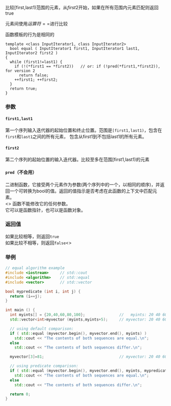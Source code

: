 比较[first,last1)范围的元素，从$first2$开始，如果在所有范围内元素匹配则返回true<br>

元素间使用$运算符==$进行比较<br>

函数模板的行为是相同的
```
template <class InputIterator1, class InputIterator2>
  bool equal ( InputIterator1 first1, InputIterator1 last1, InputIterator2 first2 )
{
  while (first1!=last1) {
    if (!(*first1 == *first2))   // or: if (!pred(*first1,*first2)), for version 2
      return false;
    ++first1; ++first2;
  }
  return true;
}
```
### 参数
#### ```first1,last1```
第一个序列输入迭代器的起始位置和终止位置。范围是```[first1,last1)```，包含在```first```和```last1```之间的所有元素，
包含从first1到不包括last1的所有元素。

#### ```first2```
第二个序列的起始位置的输入迭代器。比较至多在范围[first1,last1)的元素

#### ```pred```（不会用）
二进制函数，它接受两个元素作为参数(两个序列中的一个，以相同的顺序)，并返回一个可转换为bool的值。返回的值指示是否考虑在此函数的上下文中匹配元素。<br><>
函数不能修改它的任何参数。<br>
它可以是函数指针，也可以是函数对象。<br>

### 返回值
如果比较相等，则返回```true```<br>
如果比较不相等，则返回```false```<>


### 举例
```cpp
// equal algorithm example
#include <iostream>     // std::cout
#include <algorithm>    // std::equal
#include <vector>       // std::vector

bool mypredicate (int i, int j) {
  return (i==j);
}

int main () {
  int myints[] = {20,40,60,80,100};               //   myints: 20 40 60 80 100
  std::vector<int>myvector (myints,myints+5);     // myvector: 20 40 60 80 100

  // using default comparison:
  if ( std::equal (myvector.begin(), myvector.end(), myints) )
    std::cout << "The contents of both sequences are equal.\n";
  else
    std::cout << "The contents of both sequences differ.\n";

  myvector[3]=81;                                 // myvector: 20 40 60 81 100

  // using predicate comparison:
  if ( std::equal (myvector.begin(), myvector.end(), myints, mypredicate) )
    std::cout << "The contents of both sequences are equal.\n";
  else
    std::cout << "The contents of both sequences differ.\n";

  return 0;
}
```

